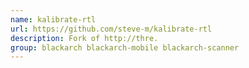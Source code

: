 ```yaml
---
name: kalibrate-rtl
url: https://github.com/steve-m/kalibrate-rtl
description: Fork of http://thre.
group: blackarch blackarch-mobile blackarch-scanner
---
```

